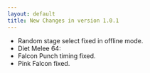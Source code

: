 ```yaml
---
layout: default
title: New Changes in version 1.0.1
---
```


- Random stage select fixed in offline mode.
- Diet Melee 64:
- Falcon Punch timing fixed.
- Pink Falcon fixed.
